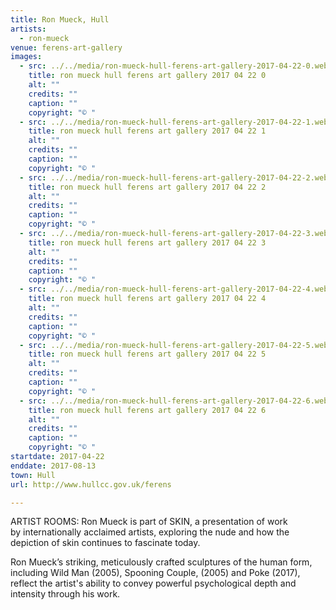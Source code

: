 ```yaml
---
title: Ron Mueck, Hull
artists:
  - ron-mueck
venue: ferens-art-gallery
images:
  - src: ../../media/ron-mueck-hull-ferens-art-gallery-2017-04-22-0.webp
    title: ron mueck hull ferens art gallery 2017 04 22 0
    alt: ""
    credits: ""
    caption: ""
    copyright: "© "
  - src: ../../media/ron-mueck-hull-ferens-art-gallery-2017-04-22-1.webp
    title: ron mueck hull ferens art gallery 2017 04 22 1
    alt: ""
    credits: ""
    caption: ""
    copyright: "© "
  - src: ../../media/ron-mueck-hull-ferens-art-gallery-2017-04-22-2.webp
    title: ron mueck hull ferens art gallery 2017 04 22 2
    alt: ""
    credits: ""
    caption: ""
    copyright: "© "
  - src: ../../media/ron-mueck-hull-ferens-art-gallery-2017-04-22-3.webp
    title: ron mueck hull ferens art gallery 2017 04 22 3
    alt: ""
    credits: ""
    caption: ""
    copyright: "© "
  - src: ../../media/ron-mueck-hull-ferens-art-gallery-2017-04-22-4.webp
    title: ron mueck hull ferens art gallery 2017 04 22 4
    alt: ""
    credits: ""
    caption: ""
    copyright: "© "
  - src: ../../media/ron-mueck-hull-ferens-art-gallery-2017-04-22-5.webp
    title: ron mueck hull ferens art gallery 2017 04 22 5
    alt: ""
    credits: ""
    caption: ""
    copyright: "© "
  - src: ../../media/ron-mueck-hull-ferens-art-gallery-2017-04-22-6.webp
    title: ron mueck hull ferens art gallery 2017 04 22 6
    alt: ""
    credits: ""
    caption: ""
    copyright: "© "
startdate: 2017-04-22
enddate: 2017-08-13
town: Hull
url: http://www.hullcc.gov.uk/ferens

---
```


ARTIST ROOMS: Ron Mueck is part of SKIN, a presentation of work by internationally acclaimed artists, exploring the nude and how the depiction of skin continues to fascinate today.

​Ron Mueck’s striking, meticulously crafted sculptures of the human form, including Wild Man (2005), Spooning Couple, (2005) and Poke (2017), reflect the artist's ability to convey powerful psychological depth and intensity through his work.